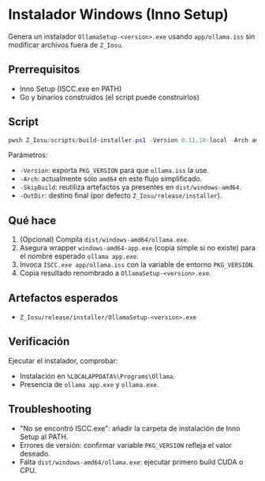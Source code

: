 # Instalador Windows (Inno Setup)

Genera un instalador `OllamaSetup-<version>.exe` usando `app/ollama.iss` sin modificar archivos fuera de `Z_Iosu`.

## Prerrequisitos
- Inno Setup (ISCC.exe en PATH)
- Go y binarios construidos (el script puede construirlos)

## Script
```powershell
pwsh Z_Iosu/scripts/build-installer.ps1 -Version 0.11.10-local -Arch amd64
```

Parámetros:
- `-Version`: exporta `PKG_VERSION` para que `ollama.iss` la use.
- `-Arch`: actualmente sólo `amd64` en este flujo simplificado.
- `-SkipBuild`: reutiliza artefactos ya presentes en `dist/windows-amd64`.
- `-OutDir`: destino final (por defecto `Z_Iosu/release/installer`).

## Qué hace
1. (Opcional) Compila `dist/windows-amd64/ollama.exe`.
2. Asegura wrapper `windows-amd64-app.exe` (copia simple si no existe) para el nombre esperado `ollama app.exe`.
3. Invoca `ISCC.exe app/ollama.iss` con la variable de entorno `PKG_VERSION`.
4. Copia resultado renombrado a `OllamaSetup-<version>.exe`.

## Artefactos esperados
- `Z_Iosu/release/installer/OllamaSetup-<version>.exe`

## Verificación
Ejecutar el instalador, comprobar:
- Instalación en `%LOCALAPPDATA%\Programs\Ollama`.
- Presencia de `ollama app.exe` y `ollama.exe`.

## Troubleshooting
- "No se encontró ISCC.exe": añadir la carpeta de instalación de Inno Setup al PATH.
- Errores de versión: confirmar variable `PKG_VERSION` refleja el valor deseado.
- Falta `dist/windows-amd64/ollama.exe`: ejecutar primero build CUDA o CPU.
